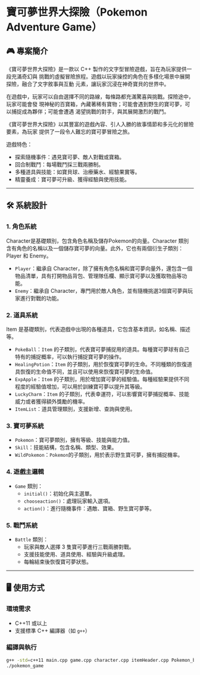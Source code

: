 # 寶可夢世界大探險（Pokemon Adventure Game）

## 🎮 專案簡介
《寶可夢世界大探險》是一款以 C++ 製作的文字型冒險遊戲，旨在為玩家提供一段充滿奇幻與
挑戰的虛擬冒險旅程。遊戲以玩家操控的角色在多樣化場景中展開探險，融合了文字敘事與互動
元素，讓玩家沉浸在神奇寶貝的世界中。 

  在遊戲中，玩家可以自由選擇不同的路線，每條路都充滿驚喜與挑戰。探險途中，玩家可能會發
現神秘的百寶箱，內藏著稀有寶物；可能會遇到野生的寶可夢，可以捕捉成為夥伴；可能會遭遇
渴望挑戰的對手，與其展開激烈的戰鬥。

《寶可夢世界大探險》以其豐富的遊戲內容、引人入勝的故事情節和多元化的冒險要素，為玩家
提供了一段令人難忘的寶可夢冒險之旅。

遊戲特色：
- 探索隨機事件：遇見寶可夢、敵人對戰或寶箱。
- 回合制戰鬥：每場戰鬥採三戰兩勝制。
- 多種道具與技能：如寶貝球、治療藥水、經驗果實等。
- 精靈養成：寶可夢可升級、獲得經驗與使用技能。

---

## 🛠️ 系統設計

### 1. 角色系統
Character是基礎類別，包含角色名稱及儲存Pokemon的向量。Character 類別含有角色的名稱以及一個儲存寶可夢的向量。此外，它也有兩個衍生子類別：Player 和 Enemy。
- `Player`：繼承自 Character，除了擁有角色名稱和寶可夢向量外，還包含一個物品清單，具有打開物品背包、管理隊伍欄、顯示寶可夢以及獲取物品等功能。
- `Enemy`：繼承自 Character，專門用於敵人角色，並有隨機挑選3個寶可夢與玩家進行對戰的功能。

### 2. 道具系統
Item 是基礎類別，代表遊戲中出現的各種道具，它包含基本資訊，如名稱、描述等。
- `PokeBall`：`Item` 的子類別，代表寶可夢捕捉用的道具。每種寶可夢球有自己特有的捕捉概率，可以執行捕捉寶可夢的操作。
- `HealingPotion`：`Item` 的子類別，用於恢復寶可夢的生命。不同種類的恢復道具恢復的生命值不同，並且可以使用來恢復寶可夢的生命值。
- `ExpApple`：`Item` 的子類別，用於增加寶可夢的經驗值。每種經驗果提供不同程度的經驗值增加，可以用於訓練寶可夢以提升其等級。
- `LuckyCharm`：`Item` 的子類別，代表幸運符，可以影響寶可夢捕捉概率、技能威力或者獲得額外獎勵的機率。
- `ItemList`：道具管理類別，支援新增、查詢與使用。

### 3. 寶可夢系統
- `Pokemon`：寶可夢類別，擁有等級、技能與能力值。
- `Skill`：技能結構，包含名稱、類型、效果。
- `WildPokemon`：`Pokemon`的子類別，用於表示野生寶可夢，擁有捕捉機率。

### 4. 遊戲主邏輯
- `Game` 類別：
  - `initial()`：初始化與主選單。
  - `chooseaction()`：處理玩家輸入選項。
  - `action()`：進行隨機事件：遇敵、寶箱、野生寶可夢等。

### 5. 戰鬥系統
- `Battle` 類別：
  - 玩家與敵人選擇 3 隻寶可夢進行三戰兩勝對戰。
  - 支援技能使用、道具使用、經驗與升級處理。
  - 每輪結束後恢復寶可夢狀態。

---

## 🖥️ 使用方式

### 環境需求
- C++11 或以上
- 支援標準 C++ 編譯器（如 `g++`）

### 編譯與執行

```bash
g++ -std=c++11 main.cpp game.cpp character.cpp itemHeader.cpp Pokemon_battle_index.cpp -o pokemon_game
./pokemon_game
